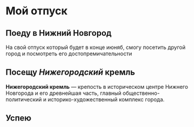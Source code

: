# Мой отпуск

## Поеду в Нижний Новгород
На свой отпуск который будет в конце июняб, смогу посетить другой город и посмотреть его достопремичательности
## Посещу **_Нижегородский_ кремль**
**Нижегородский кремль** — крепость в историческом центре Нижнего Новгорода и его древнейшая часть, главный общественно-политический и историко-художественный комплекс города.
## Успею